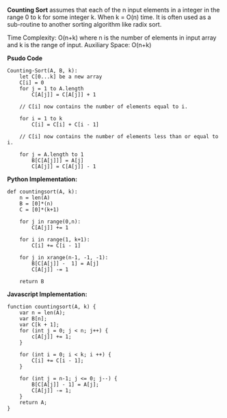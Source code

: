 **Counting Sort** assumes that each of the n input elements in a integer in the range 0 to k for some integer k. When k = O(n) time. It is often used as a sub-routine to another sorting algorithm like radix sort.

Time Complexity: O(n+k) where n is the number of elements in input array and k is the range of input.
Auxiliary Space: O(n+k)

**Psudo Code**

```
Counting-Sort(A, B, k):
    let C[0...k] be a new array
    C[i] = 0
    for j = 1 to A.length
        C[A[j]] = C[A[j]] + 1

    // C[i] now contains the number of elements equal to i.

    for i = 1 to k
        C[i] = C[i] + C[i - 1]

    // C[i] now contains the number of elements less than or equal to i.

    for j = A.length to 1
        B[C[A[j]]] = A[j]
        C[A[j]] = C[A[j]] - 1
```

**Python Implementation:**

```
def countingsort(A, k):
	n = len(A)
	B = [0]*(n)
	C = [0]*(k+1)

	for j in range(0,n):
		C[A[j]] += 1

	for i in range(1, k+1):
		C[i] += C[i - 1]

	for j in xrange(n-1, -1, -1):
		B[C[A[j]] -  1] = A[j]
		C[A[j]] -= 1

	return B
```

**Javascript Implementation:**

```
function countingsort(A, k) {
    var n = len(A);
    var B[n];
    var C[k + 1];
    for (int j = 0; j < n; j++) {
        c[A[j]] += 1;
    }

    for (int i = 0; i < k; i ++) {
        C[i] += C[i - 1];
    }

    for (int j = n-1; j <= 0; j--) {
        B[C[A[j]] - 1] = A[j];
        C[A[j]] -= 1;
    }
    return A;
}

```
